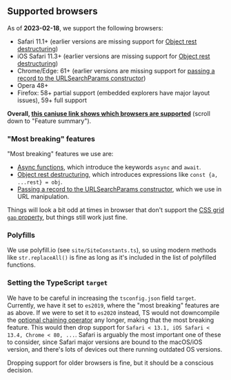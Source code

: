 ## Supported browsers

As of **2023-02-18**, we support the following browsers:

-   Safari 11.1+ (earlier versions are missing support for [Object rest destructuring](https://caniuse.com/mdn-javascript_operators_destructuring_rest_in_objects))
-   iOS Safari 11.3+ (earlier versions are missing support for [Object rest destructuring](https://caniuse.com/mdn-javascript_operators_destructuring_rest_in_objects))
-   Chrome/Edge: 61+ (earlier versions are missing support for [passing a record to the URLSearchParams constructor](https://caniuse.com/mdn-api_urlsearchparams_urlsearchparams_record))
-   Opera 48+
-   Firefox: 58+ partial support (embedded explorers have major layout issues), 59+ full support

**Overall, [this caniuse link shows which browsers are supported](https://caniuse.com/async-functions,mdn-javascript_operators_destructuring_rest_in_objects,mdn-api_urlsearchparams_urlsearchparams_record)** (scroll down to "Feature summary").

### "Most breaking" features

"Most breaking" features we use are:

-   [Async functions](https://caniuse.com/async-functions), which introduce the keywords `async` and `await`.
-   [Object rest destructuring](https://caniuse.com/mdn-javascript_operators_destructuring_rest_in_objects), which introduces expressions like `const {a, ...rest} = obj`.
-   [Passing a record to the URLSearchParams constructor](https://caniuse.com/mdn-api_urlsearchparams_urlsearchparams_record), which we use in URL manipulation.

Things will look a bit odd at times in browser that don't support the [CSS grid `gap` property](https://caniuse.com/mdn-css_properties_gap_grid_context), but things still work just fine.

### Polyfills

We use polyfill.io (see `site/SiteConstants.ts`), so using modern methods like `str.replaceAll()` is fine as long as it's included in the list of polyfilled functions.

### Setting the TypeScript `target`

We have to be careful in increasing the `tsconfig.json` field `target`.
Currently, we have it set to `es2019`, where the "most breaking" features are as above.
If we were to set it to `es2020` instead, TS would not downcompile the [optional chaining operator](https://caniuse.com/mdn-javascript_operators_optional_chaining) any longer, making that the most breaking feature.
This would then drop support for `Safari < 13.1, iOS Safari < 13.4, Chrome < 80, ...`.
Safari is arguably the most important one of these to consider, since Safari major versions are bound to the macOS/iOS version, and there's lots of devices out there running outdated OS versions.

Dropping support for older browsers is fine, but it should be a conscious decision.
